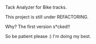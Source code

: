 Tack Analyzer for Bike tracks.


This project is still under REFACTORING.

Why? The first version s*cked!! 

So be patient please :) I'm doing my best.
